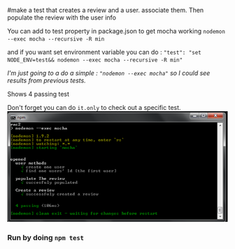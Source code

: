 #make a test that creates a review and a user. associate them. Then populate the review with the user info

You can add to test property in package.json to get mocha working `nodemon --exec mocha --recursive -R min`

and if you want set environment variable you can do : `"test": "set NODE_ENV=test&& nodemon --exec mocha --recursive -R min"`

*I'm just going to a do a simple : `"nodemon --exec mocha"` so I could see results from previous tests.*

Shows 4 passing test


Don't forget you can do `it.only` to check out a specific test.
![alt text](https://github.com/jack2ky/mocha-set-up-with-mongo-calls/blob/master/testsInCmd.png "Result in command promp")

### Run by doing `npm test`
